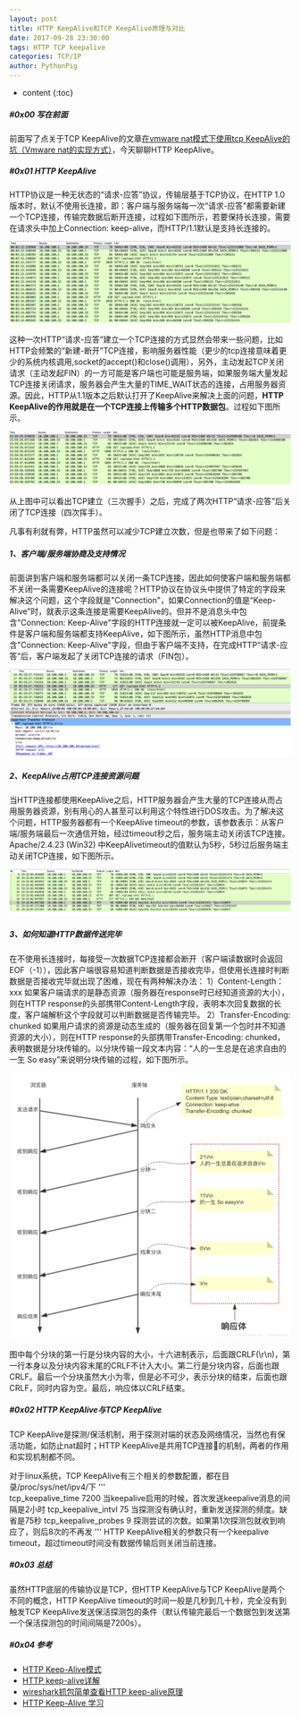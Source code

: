 ```yaml
---
layout: post
title: HTTP KeepAlive和TCP KeepAlive原理与对比
date: 2017-09-28 23:30:00
tags: HTTP TCP keepalive
categories: TCP/IP
author: PythonPig
---
```

* content
{:toc}

##### \#0x00 写在前面
前面写了点关于TCP KeepAlive的文章[在vmware nat模式下使用tcp KeepAlive的坑（Vmware nat的实现方式）](https://pythonpig.github.io/2017/09/26/vmware-nat-&-tcp-keepalive/)，今天聊聊HTTP KeepAlive。




##### \#0x01 HTTP KeepAlive
HTTP协议是一种无状态的“请求-应答”协议，传输层基于TCP协议，在HTTP 1.0版本时，默认不使用长连接，即：客户端与服务端每一次“请求-应答”都需要新建一个TCP连接，传输完数据后断开连接，过程如下图所示，若要保持长连接，需要在请求头中加上Connection: keep-alive，而HTTP/1.1默认是支持长连接的。

![](https://github.com/PythonPig/PythonPig.github.io/blob/master/images/HTTP%20KeepAlive%20TCP%20KeepAlive/%E9%9D%9Ekeepalive%E4%B8%A4%E6%AC%A1%E8%AF%B7%E6%B1%82.jpeg?raw=true)

这种一次HTTP“请求-应答”建立一个TCP连接的方式显然会带来一些问题，比如HTTP会频繁的“新建-断开”TCP连接，影响服务器性能（更少的tcp连接意味着更少的系统内核调用,socket的accept()和close()调用），另外，主动发起TCP关闭请求（主动发起FIN）的一方可能是客户端也可能是服务端，如果服务端大量发起TCP连接关闭请求，服务器会产生大量的TIME_WAIT状态的连接，占用服务器资源。因此，HTTP从1.1版本之后默认打开了KeepAlive来解决上面的问题，**HTTP KeepAlive的作用就是在一个TCP连接上传输多个HTTP数据包**。过程如下图所示。

![](https://github.com/PythonPig/PythonPig.github.io/blob/master/images/HTTP%20KeepAlive%20TCP%20KeepAlive/keepalive%E4%B8%A4%E6%AC%A1%E8%AF%B7%E6%B1%82.jpeg?raw=true)

从上图中可以看出TCP建立（三次握手）之后，完成了两次HTTP“请求-应答”后关闭了TCP连接（四次挥手）。

凡事有利就有弊，HTTP虽然可以减少TCP建立次数，但是也带来了如下问题：

##### 1、客户端/服务端协商及支持情况
前面讲到客户端和服务端都可以关闭一条TCP连接，因此如何使客户端和服务端都不关闭一条需要KeepAlive的连接呢？HTTP协议在协议头中提供了特定的字段来解决这个问题，这个字段就是"Connection"，如果Connection的值是“Keep-Alive”时，就表示这条连接是需要KeepAlive的。但并不是消息头中包含"Connection: Keep-Alive"字段的HTTP连接就一定可以被KeepAlive，前提条件是客户端和服务端都支持KeepAlive，如下图所示，虽然HTTP消息中包含"Connection: Keep-Alive"字段，但由于客户端不支持，在完成HTTP“请求-应答”后，客户端发起了关闭TCP连接的请求（FIN包）。

![](https://github.com/PythonPig/PythonPig.github.io/blob/master/images/HTTP%20KeepAlive%20TCP%20KeepAlive/%E5%AE%A2%E6%88%B7%E7%AB%AF%E4%B8%8D%E6%94%AF%E6%8C%81%EF%BC%8Ckeepalive%E5%A4%B4%E4%B8%8D%E8%B5%B7%E4%BD%9C%E7%94%A8.jpeg?raw=true)

##### 2、KeepAlive占用TCP连接资源问题
当HTTP连接都使用KeepAlive之后，HTTP服务器会产生大量的TCP连接从而占用服务器资源，别有用心的人甚至可以利用这个特性进行DOS攻击。为了解决这个问题，HTTP服务器都有一个KeepAlive timeout的参数，该参数表示：从客户端/服务端最后一次通信开始，经过timeout秒之后，服务端主动关闭该TCP连接。Apache/2.4.23 (Win32) 中KeepAlivetimeout的值默认为5秒，5秒过后服务端主动关闭TCP连接，如下图所示。

![](https://github.com/PythonPig/PythonPig.github.io/blob/master/images/HTTP%20KeepAlive%20TCP%20KeepAlive/%E6%9C%8D%E5%8A%A1%E7%AB%AFkeepalive%E8%B6%85%E6%97%B6%E5%85%B3%E9%97%AD%E8%BF%9E%E6%8E%A5-5s.jpeg?raw=true)

##### 3、如何知道HTTP数据传送完毕
在不使用长连接时，每接受一次数据TCP连接都会断开（客户端读数据时会返回EOF（-1）），因此客户端很容易知道判断数据是否接收完毕，但使用长连接时判断数据是否接收完毕就出现了困难，现在有两种解决办法：
1）Content-Length：xxx
如果客户端请求的是静态资源（服务器在response时已经知道资源的大小），则在HTTP response的头部携带Content-Length字段，表明本次回复数据的长度，客户端解析这个字段就可以判断数据是否传输完毕。
2）Transfer-Encoding: chunked
如果用户请求的资源是动态生成的（服务器在回复第一个包时并不知道资源的大小），则在HTTP response的头部携带Transfer-Encoding: chunked，表明数据是分块传输的。以分块传输一段文本内容：“人的一生总是在追求自由的一生 So easy”来说明分块传输的过程，如下图所示。

![](https://github.com/PythonPig/PythonPig.github.io/blob/master/images/HTTP%20KeepAlive%20TCP%20KeepAlive/%E5%88%86%E5%9D%97%E4%BC%A0%E8%BE%93.png?raw=true)

图中每个分块的第一行是分块内容的大小，十六进制表示，后面跟CRLF(\r\n)，第一行本身以及分块内容末尾的CRLF不计入大小。第二行是分块内容，后面也跟CRLF。最后一个分块虽然大小为零，但是必不可少，表示分块的结束，后面也跟CRLF，同时内容为空。最后，响应体以CRLF结束。

##### \#0x02 HTTP KeepAlive与TCP KeepAlive

TCP KeepAlive是探测/保活机制，用于探测对端的状态及网络情况，当然也有保活功能，如防止nat超时；HTTP KeepAlive是共用TCP连接的机制，两者的作用和实现机制都不同。

对于linux系统，TCP KeepAlive有三个相关的参数配置，都在目录/proc/sys/net/ipv4/下
'''  
tcp_keepalive_time  7200 当keepalive启用的时候，首次发送keepalive消息的间隔是2小时
tcp_keepalive_intvl  75  当探测没有确认时，重新发送探测的频度。缺省是75秒
tcp_keepalive_probes  9  探测尝试的次数。如果第1次探测包就收到响应了，则后8次的不再发
'''
HTTP KeepAlive相关的参数只有一个keepalive timeout，超过timeout时间没有数据传输后则关闭当前连接。

##### \#0x03 总结

虽然HTTP底层的传输协议是TCP，但HTTP KeepAlive与TCP KeepAlive是两个不同的概念，HTTP KeepAlive timeout的时间一般是几秒到几十秒，完全没有到触发TCP KeepAlive发送保活探测包的条件（默认传输完最后一个数据包到发送第一个保活探测包的时间间隔是7200s）。

##### \#0x04 参考
* [HTTP Keep-Alive模式](http://www.cnblogs.com/skynet/archive/2010/12/11/1903347.html)
* [HTTP keep-alive详解](https://blog.csdn.net/xiaoduanayu/article/details/78386508)
* [wireshark抓包简单查看HTTP keep-alive原理](https://blog.csdn.net/Kingson_Wu/article/details/72512825)
* [HTTP Keep-Alive 学习](http://fengzhenbing98.iteye.com/blog/2117529)
